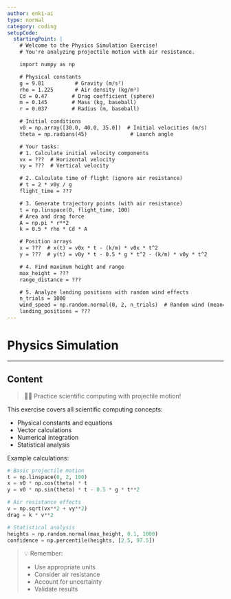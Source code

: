 ```yaml
---
author: enki-ai
type: normal
category: coding
setupCode:
  startingPoint: |
    # Welcome to the Physics Simulation Exercise!
    # You're analyzing projectile motion with air resistance.

    import numpy as np

    # Physical constants
    g = 9.81          # Gravity (m/s²)
    rho = 1.225       # Air density (kg/m³)
    Cd = 0.47        # Drag coefficient (sphere)
    m = 0.145        # Mass (kg, baseball)
    r = 0.037        # Radius (m, baseball)

    # Initial conditions
    v0 = np.array([30.0, 40.0, 35.0])  # Initial velocities (m/s)
    theta = np.radians(45)              # Launch angle

    # Your tasks:
    # 1. Calculate initial velocity components
    vx = ???  # Horizontal velocity
    vy = ???  # Vertical velocity

    # 2. Calculate time of flight (ignore air resistance)
    # t = 2 * v0y / g
    flight_time = ???

    # 3. Generate trajectory points (with air resistance)
    t = np.linspace(0, flight_time, 100)
    # Area and drag force
    A = np.pi * r**2
    k = 0.5 * rho * Cd * A

    # Position arrays
    x = ???  # x(t) = v0x * t - (k/m) * v0x * t^2
    y = ???  # y(t) = v0y * t - 0.5 * g * t^2 - (k/m) * v0y * t^2

    # 4. Find maximum height and range
    max_height = ???
    range_distance = ???

    # 5. Analyze landing positions with random wind effects
    n_trials = 1000
    wind_speed = np.random.normal(0, 2, n_trials)  # Random wind (mean=0, std=2 m/s)
    landing_positions = ???
---
```


# Physics Simulation

---

## Content

> 👩‍💻 Practice scientific computing with projectile motion!

This exercise covers all scientific computing concepts:

- Physical constants and equations
- Vector calculations
- Numerical integration
- Statistical analysis

Example calculations:

```python
# Basic projectile motion
t = np.linspace(0, 2, 100)
x = v0 * np.cos(theta) * t
y = v0 * np.sin(theta) * t - 0.5 * g * t**2

# Air resistance effects
v = np.sqrt(vx**2 + vy**2)
drag = k * v**2

# Statistical analysis
heights = np.random.normal(max_height, 0.1, 1000)
confidence = np.percentile(heights, [2.5, 97.5])
```

> 💡 Remember:
>
> - Use appropriate units
> - Consider air resistance
> - Account for uncertainty
> - Validate results
